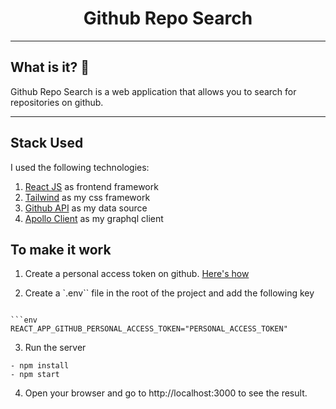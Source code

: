 <h1 align="center">
  Github Repo Search
</h1>

---

## What is it? 🧐

Github Repo Search is a web application that allows you to search for repositories on github.

---

## Stack Used

I used the following technologies:

1. [React JS](https://nextjs.org/) as frontend framework
2. [Tailwind](https://tailwindui.com/) as my css framework
3. [Github API](https://docs.github.com/en/rest) as my data source
4. [Apollo Client](https://www.apollographql.com/docs/react/) as my graphql client

## To make it work

1. Create a personal access token on github. [Here's how](https://docs.github.com/en/github/authenticating-to-github/creating-a-personal-access-token)

2. Create a `.env`` file in the root of the project and add the following key

````env

```env
REACT_APP_GITHUB_PERSONAL_ACCESS_TOKEN="PERSONAL_ACCESS_TOKEN"
````

3. Run the server

```npm
- npm install
- npm start
```

4. Open your browser and go to http://localhost:3000 to see the result.
